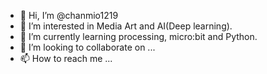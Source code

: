 - 👋 Hi, I’m @chanmio1219
- 👀 I’m interested in Media Art and AI(Deep learning).
- 🌱 I’m currently learning processing, micro:bit and Python.
- 💞️ I’m looking to collaborate on ...
- 📫 How to reach me ...

<!---
chanmio1219/chanmio1219 is a ✨ special ✨ repository because its `README.md` (this file) appears on your GitHub profile.
You can click the Preview link to take a look at your changes.
--->
